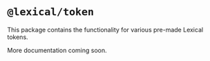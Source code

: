 # `@lexical/token`

This package contains the functionality for various pre-made Lexical tokens.

More documentation coming soon.
